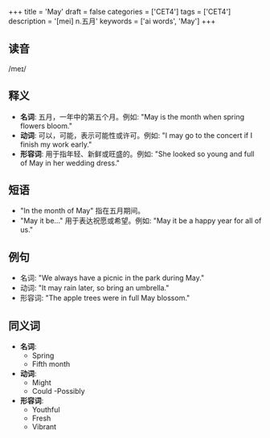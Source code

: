 +++
title = 'May'
draft = false
categories = ['CET4']
tags = ['CET4']
description = '[mei] n.五月'
keywords = ['ai words', 'May']
+++

## 读音
/meɪ/

## 释义
- **名词**: 五月，一年中的第五个月。例如: "May is the month when spring flowers bloom."
- **动词**: 可以，可能，表示可能性或许可。例如: "I may go to the concert if I finish my work early."
- **形容词**: 用于指年轻、新鲜或旺盛的。例如: "She looked so young and full of May in her wedding dress."

## 短语
- "In the month of May" 指在五月期间。
- "May it be..." 用于表达祝愿或希望。例如: "May it be a happy year for all of us."

## 例句
- 名词: "We always have a picnic in the park during May."
- 动词: "It may rain later, so bring an umbrella."
- 形容词: "The apple trees were in full May blossom."

## 同义词
- **名词**:
  - Spring
  - Fifth month
- **动词**:
  - Might
  - Could
  -Possibly
- **形容词**:
  - Youthful
  - Fresh
  - Vibrant
